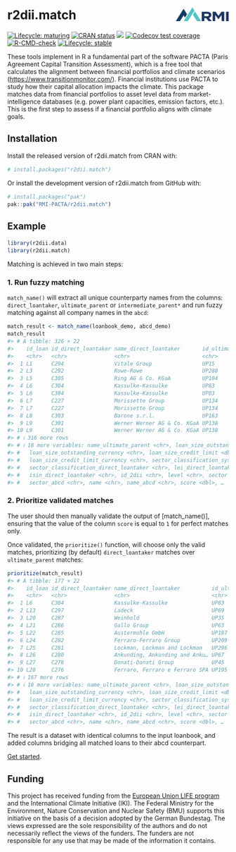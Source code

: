 
<!-- README.md is generated from README.Rmd. Please edit that file -->

# r2dii.match <img src="man/figures/logo.png" align="right" width="120" />

<!-- badges: start -->

[![Lifecycle:
maturing](https://img.shields.io/badge/lifecycle-maturing-blue.svg)](https://lifecycle.r-lib.org/articles/stages.html)
[![CRAN
status](https://www.r-pkg.org/badges/version/r2dii.match)](https://CRAN.R-project.org/package=r2dii.match)
[![](https://cranlogs.r-pkg.org/badges/grand-total/r2dii.match)](https://CRAN.R-project.org/package=r2dii.match)
[![Codecov test
coverage](https://codecov.io/gh/RMI-PACTA/r2dii.match/branch/main/graph/badge.svg)](https://app.codecov.io/gh/RMI-PACTA/r2dii.match?branch=main)
[![R-CMD-check](https://github.com/RMI-PACTA/r2dii.match/actions/workflows/R-CMD-check.yaml/badge.svg)](https://github.com/RMI-PACTA/r2dii.match/actions/workflows/R-CMD-check.yaml)
[![Lifecycle:
stable](https://img.shields.io/badge/lifecycle-stable-brightgreen.svg)](https://lifecycle.r-lib.org/articles/stages.html#stable)
<!-- badges: end -->

These tools implement in R a fundamental part of the software PACTA
(Paris Agreement Capital Transition Assessment), which is a free tool
that calculates the alignment between financial portfolios and climate
scenarios (<https://www.transitionmonitor.com/>). Financial institutions
use PACTA to study how their capital allocation impacts the climate.
This package matches data from financial portfolios to asset level data
from market-intelligence databases (e.g. power plant capacities,
emission factors, etc.). This is the first step to assess if a financial
portfolio aligns with climate goals.

## Installation

Install the released version of r2dii.match from CRAN with:

``` r
# install.packages("r2dii.match")
```

Or install the development version of r2dii.match from GitHub with:

``` r
# install.packages("pak")
pak::pak("RMI-PACTA/r2dii.match")
```

## Example

``` r
library(r2dii.data)
library(r2dii.match)
```

Matching is achieved in two main steps:

### 1. Run fuzzy matching

`match_name()` will extract all unique counterparty names from the
columns: `direct_loantaker`, `ultimate_parent` or `intermediate_parent*`
and run fuzzy matching against all company names in the `abcd`:

``` r
match_result <- match_name(loanbook_demo, abcd_demo)
match_result 
#> # A tibble: 326 × 22
#>    id_loan id_direct_loantaker name_direct_loantaker       id_ultimate_parent
#>    <chr>   <chr>               <chr>                       <chr>             
#>  1 L1      C294                Vitale Group                UP15              
#>  2 L3      C292                Rowe-Rowe                   UP288             
#>  3 L5      C305                Ring AG & Co. KGaA          UP104             
#>  4 L6      C304                Kassulke-Kassulke           UP83              
#>  5 L6      C304                Kassulke-Kassulke           UP83              
#>  6 L7      C227                Morissette Group            UP134             
#>  7 L7      C227                Morissette Group            UP134             
#>  8 L8      C303                Barone s.r.l.               UP163             
#>  9 L9      C301                Werner Werner AG & Co. KGaA UP138             
#> 10 L9      C301                Werner Werner AG & Co. KGaA UP138             
#> # ℹ 316 more rows
#> # ℹ 18 more variables: name_ultimate_parent <chr>, loan_size_outstanding <dbl>,
#> #   loan_size_outstanding_currency <chr>, loan_size_credit_limit <dbl>,
#> #   loan_size_credit_limit_currency <chr>, sector_classification_system <chr>,
#> #   sector_classification_direct_loantaker <chr>, lei_direct_loantaker <chr>,
#> #   isin_direct_loantaker <chr>, id_2dii <chr>, level <chr>, sector <chr>,
#> #   sector_abcd <chr>, name <chr>, name_abcd <chr>, score <dbl>, …
```

### 2. Prioritize validated matches

The user should then manually validate the output of \[match_name()\],
ensuring that the value of the column `score` is equal to `1` for
perfect matches only.

Once validated, the `prioritize()` function, will choose only the valid
matches, prioritizing (by default) `direct_loantaker` matches over
`ultimate_parent` matches:

``` r
prioritize(match_result)
#> # A tibble: 177 × 22
#>    id_loan id_direct_loantaker name_direct_loantaker          id_ultimate_parent
#>    <chr>   <chr>               <chr>                          <chr>             
#>  1 L6      C304                Kassulke-Kassulke              UP83              
#>  2 L13     C297                Ladeck                         UP69              
#>  3 L20     C287                Weinhold                       UP35              
#>  4 L21     C286                Gallo Group                    UP63              
#>  5 L22     C285                Austermuhle GmbH               UP187             
#>  6 L24     C282                Ferraro-Ferraro Group          UP209             
#>  7 L25     C281                Lockman, Lockman and Lockman   UP296             
#>  8 L26     C280                Ankunding, Ankunding and Anku… UP67              
#>  9 L27     C278                Donati-Donati Group            UP45              
#> 10 L28     C276                Ferraro, Ferraro e Ferraro SPA UP195             
#> # ℹ 167 more rows
#> # ℹ 18 more variables: name_ultimate_parent <chr>, loan_size_outstanding <dbl>,
#> #   loan_size_outstanding_currency <chr>, loan_size_credit_limit <dbl>,
#> #   loan_size_credit_limit_currency <chr>, sector_classification_system <chr>,
#> #   sector_classification_direct_loantaker <chr>, lei_direct_loantaker <chr>,
#> #   isin_direct_loantaker <chr>, id_2dii <chr>, level <chr>, sector <chr>,
#> #   sector_abcd <chr>, name <chr>, name_abcd <chr>, score <dbl>, …
```

The result is a dataset with identical columns to the input loanbook,
and added columns bridging all matched loans to their abcd counterpart.

[Get
started](https://rmi-pacta.github.io/r2dii.match/articles/r2dii-match.html).

## Funding

This project has received funding from the [European Union LIFE
program](https://wayback.archive-it.org/12090/20210412123959/https://ec.europa.eu/easme/en/)
and the International Climate Initiative (IKI). The Federal Ministry for
the Environment, Nature Conservation and Nuclear Safety (BMU) supports
this initiative on the basis of a decision adopted by the German
Bundestag. The views expressed are the sole responsibility of the
authors and do not necessarily reflect the views of the funders. The
funders are not responsible for any use that may be made of the
information it contains.
